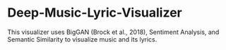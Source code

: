 # Deep-Music-Lyric-Visualizer
This visualizer uses BigGAN (Brock et al., 2018), Sentiment Analysis, and Semantic Similarity to visualize music and its lyrics.
